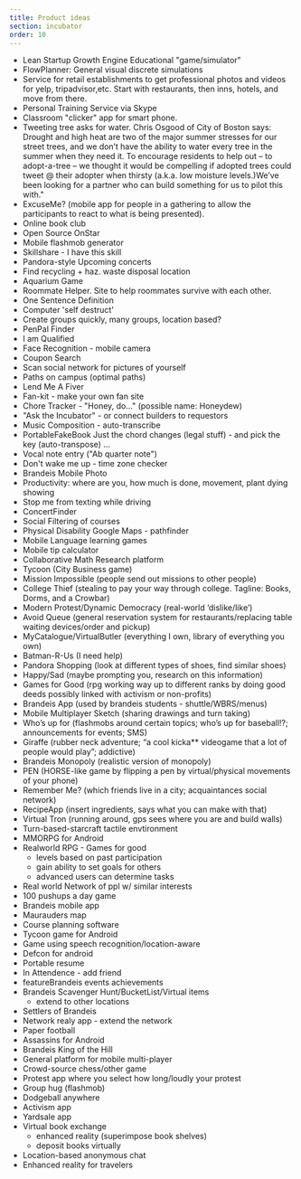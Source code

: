 ```yaml
---
title: Product ideas
section: incubator
order: 10
---
```

* Lean Startup Growth Engine Educational "game/simulator"
* FlowPlanner: General visual discrete simulations
* Service for retail establishments to get professional photos and videos for yelp, tripadvisor,etc. Start with restaurants, then inns, hotels, and move from there.
* Personal Training Service via Skype
* Classroom "clicker" app for smart phone. 
* Tweeting tree asks for water. Chris Osgood of City of Boston says: Drought and high heat are two of the major summer stresses for our street trees, and we don’t have the ability to water every tree in the summer when they need it. To encourage residents to help out – to adopt-a-tree – we thought it would be compelling if adopted trees could tweet @ their adopter when thirsty (a.k.a. low moisture levels.)We’ve been looking for a partner who can build something for us to pilot this with."
* ExcuseMe? (mobile app for people in a gathering to allow the participants to react to what is being presented).
* Online book club
* Open Source OnStar
* Mobile flashmob generator
* Skillshare - I have this skill
* Pandora-style Upcoming concerts
* Find recycling + haz. waste disposal location
* Aquarium Game
* Roommate Helper. Site to help roommates survive with each other.
* One Sentence Definition
* Computer 'self destruct'
* Create groups quickly, many groups, location based?
* PenPal Finder
* I am Qualified
* Face Recognition - mobile camera
* Coupon Search
* Scan social network for pictures of yourself
* Paths on campus (optimal paths)
* Lend Me A Fiver
* Fan-kit - make your own fan site
* Chore Tracker - "Honey, do..." (possible name: Honeydew)
* "Ask the Incubator" - or connect builders to requestors
* Music Composition - auto-transcribe
* PortableFakeBook Just the chord changes (legal stuff) - and pick the key (auto-transpose) ...
* Vocal note entry ("Ab quarter note")
* Don't wake me up - time zone checker
* Brandeis Mobile Photo
* Productivity: where are you, how much is done, movement, plant dying showing
* Stop me from texting while driving
* ConcertFinder
* Social Filtering of courses
* Physical Disability Google Maps - pathfinder
* Mobile Language learning games
* Mobile tip calculator
* Collaborative Math Research platform
* Tycoon (City Business game)
* Mission Impossible (people send out missions to other people)
* College Thief (stealing to pay your way through college. Tagline: Books, Dorms, and a Crowbar)
* Modern Protest/Dynamic Democracy (real-world ‘dislike/like’)
* Avoid Queue (general reservation system for restaurants/replacing table waiting devices/order and pickup)
* MyCatalogue/VirtualButler (everything I own, library of everything you own)
* Batman-R-Us (I need help)
* Pandora Shopping (look at different types of shoes, find similar shoes)
* Happy/Sad (maybe prompting you, research on this information)
* Games for Good (rpg working way up to different ranks by doing good deeds possibly linked with activism or non-profits)
* Brandeis App (used by brandeis students - shuttle/WBRS/menus)
* Mobile Multiplayer Sketch (sharing drawings and turn taking)
* Who’s up for (flashmobs around certain topics; who’s up for baseball!?; announcements for events; SMS)
* Giraffe (rubber neck adventure; “a cool kicka** videogame that a lot of people would play”; addictive)
* Brandeis Monopoly (realistic version of monopoly)
* PEN (HORSE-like game by flipping a pen by virtual/physical movements of your phone)
* Remember Me? (which friends live in a city; acquaintances social network)
* RecipeApp (insert ingredients, says what you can make with that)
* Virtual Tron (running around, gps sees where you are and build walls)
* Turn-based-starcraft tactile envtironment
* MMORPG for Android
* Realworld RPG - Games for good
	* levels based on past participation
	* gain ability to set goals for others
	* advanced users can determine tasks
* Real world Network of ppl w/ similar interests
* 100 pushups a day game
* Brandeis mobile app
* Maurauders map
* Course planning software
* Tycoon game for Android
* Game using speech recognition/location-aware
* Defcon for android
* Portable resume
* In Attendence - add friend 
* featureBrandeis events achievements
* Brandeis Scavenger Hunt/BucketList/Virtual items
	* extend to other locations
* Settlers of Brandeis
* Network realy app - extend the network
* Paper football
* Assassins for Android
* Brandeis King of the Hill
* General platform for mobile multi-player
* Crowd-source chess/other game
* Protest app where you select how long/loudly your protest
* Group hug (flashmob)
* Dodgeball anywhere
* Activism app
* Yardsale app
* Virtual book exchange
	* enhanced reality (superimpose book shelves)
	* deposit books virtually
* Location-based anonymous chat
* Enhanced reality for travelers
